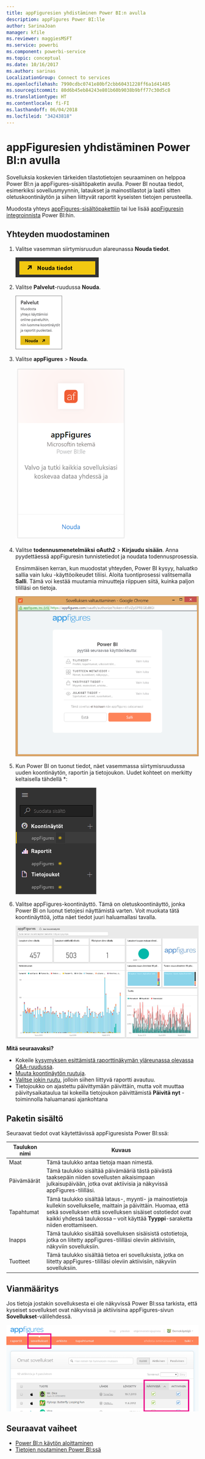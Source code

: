 ```yaml
---
title: appFiguresien yhdistäminen Power BI:n avulla
description: appFigures Power BI:lle
author: SarinaJoan
manager: kfile
ms.reviewer: maggiesMSFT
ms.service: powerbi
ms.component: powerbi-service
ms.topic: conceptual
ms.date: 10/16/2017
ms.author: sarinas
LocalizationGroup: Connect to services
ms.openlocfilehash: 7990cdbc0741e80bf2cbb60431228ff6a1d41485
ms.sourcegitcommit: 80d6b45eb84243e801b60b9038b9bff77c30d5c8
ms.translationtype: HT
ms.contentlocale: fi-FI
ms.lasthandoff: 06/04/2018
ms.locfileid: "34243818"
---
```

# <a name="connect-to-appfigures-with-power-bi"></a>appFiguresien yhdistäminen Power BI:n avulla
Sovelluksia koskevien tärkeiden tilastotietojen seuraaminen on helppoa Power BI:n ja appFigures-sisältöpaketin avulla. Power BI noutaa tiedot, esimerkiksi sovellusmyynnin, lataukset ja mainostilastot ja laatii sitten oletuskoontinäytön ja siihen liittyvät raportit kyseisten tietojen perusteella.

Muodosta yhteys [appFigures-sisältöpakettiin](https://app.powerbi.com/getdata/services/appfigures) tai lue lisää [appFiguresin integroinnista](https://powerbi.microsoft.com/integrations/appfigures) Power BI:hin.

## <a name="how-to-connect"></a>Yhteyden muodostaminen
1. Valitse vasemman siirtymisruudun alareunassa **Nouda tiedot**.
   
   ![](media/service-connect-to-appfigures/pbi_getdata.png)
2. Valitse **Palvelut**-ruudussa **Nouda**.
   
   ![](media/service-connect-to-appfigures/pbi_getservices.png)
3. Valitse **appFigures** \> **Nouda**.  
   
   ![](media/service-connect-to-appfigures/appfigures.png)
4. Valitse **todennusmenetelmäksi** **oAuth2** \> **Kirjaudu sisään**. Anna pyydettäessä appFiguresin tunnistetiedot ja noudata todennusprosessia.
   
   Ensimmäisen kerran, kun muodostat yhteyden, Power BI kysyy, haluatko sallia vain luku -käyttöoikeudet tiliisi. Aloita tuontiprosessi valitsemalla **Salli**. Tämä voi kestää muutamia minuutteja riippuen siitä, kuinka paljon tililläsi on tietoja.
   
   ![](media/service-connect-to-appfigures/appfiguresdoc_06.png)
5. Kun Power BI on tuonut tiedot, näet vasemmassa siirtymisruudussa uuden koontinäytön, raportin ja tietojoukon. Uudet kohteet on merkitty keltaisella tähdellä \*:
   
    ![](media/service-connect-to-appfigures/pbi_appfigures3.png)
6. Valitse appFigures-koontinäyttö. Tämä on oletuskoontinäyttö, jonka Power BI on luonut tietojesi näyttämistä varten. Voit muokata tätä koontinäyttöä, jotta näet tiedot juuri haluamallasi tavalla.
   
    ![](media/service-connect-to-appfigures/appfiguresdoc_01.png)

**Mitä seuraavaksi?**

* Kokeile [kysymyksen esittämistä raporttinäkymän yläreunassa olevassa Q&A-ruudussa](power-bi-q-and-a.md).
* [Muuta koontinäytön ruutuja](service-dashboard-edit-tile.md).
* [Valitse jokin ruutu](service-dashboard-tiles.md), jolloin siihen liittyvä raportti avautuu.
* Tietojoukko on ajastettu päivittymään päivittäin, mutta voit muuttaa päivitysaikataulua tai kokeilla tietojoukon päivittämistä **Päivitä nyt** -toiminnolla haluamanasi ajankohtana

## <a name="whats-included"></a>Paketin sisältö
Seuraavat tiedot ovat käytettävissä appFiguresista Power BI:ssä:

| **Taulukon nimi** | **Kuvaus** |
| --- | --- |
| Maat |Tämä taulukko antaa tietoja maan nimestä. |
| Päivämäärät |Tämä taulukko sisältää päivämääriä tästä päivästä taaksepäin niiden sovellusten aikaisimpaan julkaisupäivään, jotka ovat aktiivisia ja näkyvissä  appFigures-tililläsi. |
| Tapahtumat |Tämä taulukko sisältää lataus-, myynti- ja mainostietoja kullekin sovellukselle, maittain ja päivittäin. Huomaa, että sekä sovelluksen että sovelluksen sisäiset ostotiedot ovat kaikki yhdessä taulukossa – voit käyttää <strong>Tyyppi</strong>-saraketta niiden erottamiseen. |
| Inapps |Tämä taulukko sisältää sovelluksen sisäisistä ostotietoja, jotka on liitetty appFigures-tililläsi oleviin aktiivisiin, näkyviin sovelluksiin. |
| Tuotteet |Tämä taulukko sisältää tietoa eri sovelluksista, jotka on liitetty appFigures-tililläsi oleviin aktiivisiin, näkyviin sovelluksiin. |

## <a name="troubleshooting"></a>Vianmääritys
Jos tietoja jostakin sovelluksesta ei ole näkyvissä Power BI:ssa tarkista, että kyseiset sovellukset ovat näkyvissä ja aktiivisina appFigures-sivun **Sovellukset**-välilehdessä.

![](media/service-connect-to-appfigures/appfiguresdoc_11.png)

## <a name="next-steps"></a>Seuraavat vaiheet
* [Power BI:n käytön aloittaminen](service-get-started.md)
* [Tietojen noutaminen Power BI:ssä](service-get-data.md)

